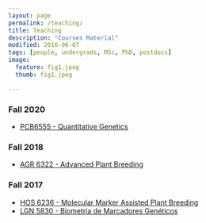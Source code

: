 ```yaml
---
layout: page
permalink: /teaching/
title: Teaching
description: "Courses Material"
modified: 2016-06-07
tags: [people, undergrads, MSc, PhD, postdocs]
image:
  feature: fig1.jpeg
  thumb: fig1.jpeg

---
```


### Fall 2020

- [PCB6555 - Quantitative Genetics](class/quantGenetic/index.md)

### Fall 2018

- [AGR 6322 - Advanced Plant Breeding](class/ad_plant/index.md)

### Fall 2017

- [HOS 6236 - Molecular Marker Assisted Plant Breeding](https://hos6236.github.io/) 
- [LGN 5830 - Biometria de Marcadores Genéticos](http://augustogarcia.me/Biometria-de-Marcadores/)
